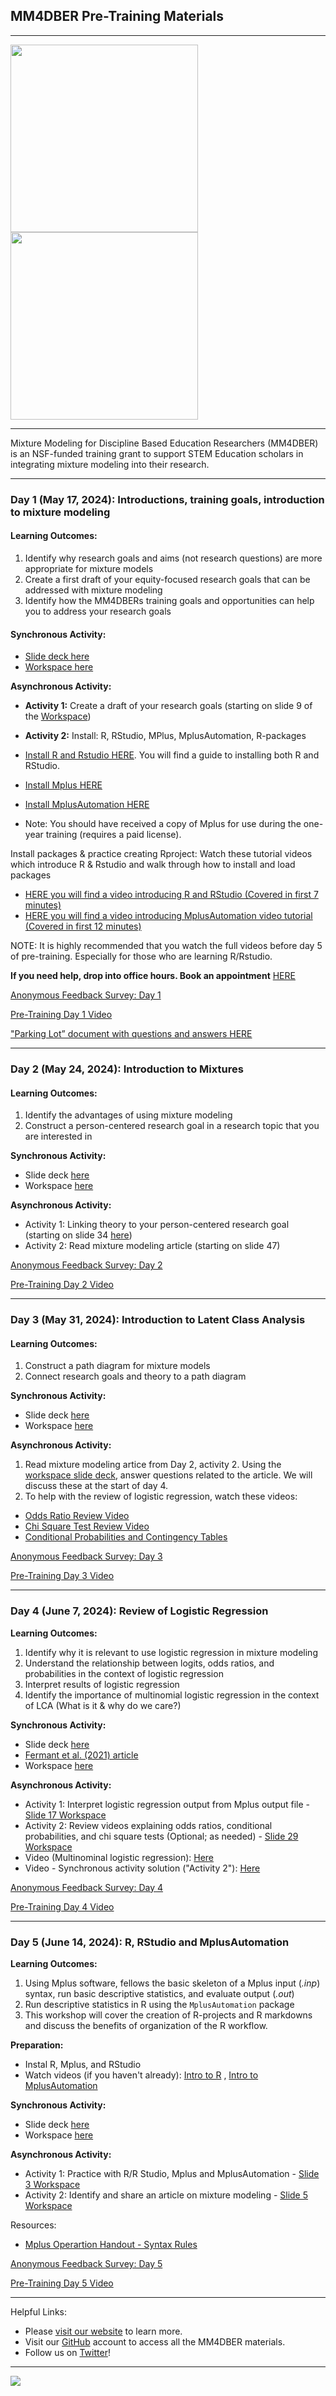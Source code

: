 ## MM4DBER Pre-Training Materials

------------------------------------------------------------------------

<p align="center">

<img src="images/mm4dber_clear.png" width="300"/> <img src="images/NSF-Logo.png" width="300"/>

</p>

------------------------------------------------------------------------

<p align="center">

Mixture Modeling for Discipline Based Education Researchers (MM4DBER) is an NSF-funded training grant to support STEM Education scholars in integrating mixture modeling into their research.

</p>

------------------------------------------------------------------------

### Day 1 (May 17, 2024): Introductions, training goals, introduction to mixture modeling

#### Learning Outcomes:
   1. Identify why research goals and aims (not research questions) are more appropriate for mixture models
   2. Create a first draft of your equity-focused research goals that can be addressed with mixture modeling
   3. Identify how the MM4DBERs training goals and opportunities can help you to address your research goals

      
#### Synchronous Activity:
* [Slide deck here](https://docs.google.com/presentation/d/11eiGJOPPoNxe46g7NzzRkEklfZCVi1vgQIWFKxKnILc/edit?usp=drive_link)
* [Workspace here](https://docs.google.com/presentation/d/1NErw8TuQBPNF8582-j_s2nNeMDq97k2rW_zbEpilmPE/edit?usp=drive_link)


**Asynchronous Activity:**

- **Activity 1:** Create a draft of your research goals (starting on slide 9 of the [Workspace](https://docs.google.com/presentation/d/1NErw8TuQBPNF8582-j_s2nNeMDq97k2rW_zbEpilmPE/edit?usp=drive_link)) 

- **Activity 2:** Install: R, RStudio, MPlus, MplusAutomation, R-packages

 - [Install R and Rstudio HERE](https://posit.co/download/rstudio-desktop/). You will find a guide to installing both R and RStudio.
 - [Install Mplus HERE](https://www.statmodel.com/orderonline/)
 - [Install MplusAutomation HERE](https://cran.r-project.org/web/packages/MplusAutomation/readme/README.html)
 - Note: You should have received a copy of Mplus for use during the one-year training (requires a paid license).
 

Install packages & practice creating Rproject: Watch these tutorial videos which introduce R & Rstudio and walk through how to install and load packages
 - [HERE you will find a video introducing R and RStudio (Covered in first 7 minutes)](https://drive.google.com/file/d/1jzFAK_bOD2HAjZMyHVG8npYQ0rSOXina/view?usp=drive_link)
 - [HERE you will find a video introducing MplusAutomation video tutorial (Covered in first 12 minutes)](https://drive.google.com/file/d/1WEb0BLldZ3lAMbLEdAtNw2h0vV0CSjus/view?usp=drive_link)
  
NOTE: It is highly recommended that you watch the full videos before day 5 of pre-training. Especially for those who are learning R/Rstudio.
    

**If you need help, drop into office hours. Book an appointment** [HERE](https://calendar.google.com/calendar/u/0/appointments/schedules/AcZssZ3L705-GH2ItnQeObwi2sK7iSyO1odpQwC3AGcPoIG9PZnBIQ4izoYfDsUGD9rzPOefB-0uBYmK)

[Anonymous Feedback Survey: Day 1](https://docs.google.com/forms/d/e/1FAIpQLSf_KClycv-WVg0vxb84GArzUNXgADgpSuytOft8037A2yEKnQ/viewform)


[Pre-Training Day 1 Video]()

["Parking Lot” document with questions and answers HERE](https://docs.google.com/document/d/1CoSdG5s3WjrgsWGTbN4EjCVHERlOqCYHWY_WXN0UdYw/edit?usp=sharing)


------------------------------------------------------------------------

### Day 2 (May 24, 2024): Introduction to Mixtures

#### Learning Outcomes:
   1. Identify the advantages of using mixture modeling
   2. Construct a person-centered research goal in a research topic that you are interested in   

**Synchronous Activity:**
-   Slide deck [here](https://docs.google.com/presentation/d/11kbJW2rAvYUEftcpibbYCpe4Jvl0O212W4ZVJeTFYMM/edit?usp=drive_link)
-   Workspace [here](https://docs.google.com/presentation/d/18nSPb1_Z2wDxF1lI2YujZ5W153P_zTxlSUF5xxM2qwU/edit?usp=drive_link)

**Asynchronous Activity:**
-   Activity 1:  Linking theory to your person-centered research goal (starting on slide 34 [here](https://docs.google.com/presentation/d/18nSPb1_Z2wDxF1lI2YujZ5W153P_zTxlSUF5xxM2qwU/edit?usp=drive_link))
-   Activity 2:  Read mixture modeling article (starting on slide 47)
   
[Anonymous Feedback Survey: Day 2](https://docs.google.com/forms/d/e/1FAIpQLSfsXJ7ehY9fmYBXAX1YRPdDFT5RNgn9ciHCVaClFFIvc4Bnlg/viewform?usp=sharing)

[Pre-Training Day 2 Video]()

------------------------------------------------------------------------

### Day 3 (May 31, 2024): Introduction to Latent Class Analysis

#### Learning Outcomes:
1. Construct a path diagram for mixture models
2. Connect research goals and theory to a path diagram

**Synchronous Activity:**
-   Slide deck [here](https://docs.google.com/presentation/d/1xS0c5zYUaP6k2F9obrwNl5vFOcbwn0R3LvLFoXTVuAY/edit?usp=drive_link)
-   Workspace [here](https://docs.google.com/presentation/d/1Gfs4hXsFJAxiLcB__MKOJaMXS3FlamOkVXysfzwJpgc/edit?usp=drive_link)

**Asynchronous Activity:**
1. Read mixture modeling artice from Day 2, activity 2. Using the [workspace slide deck](https://docs.google.com/presentation/d/1Gfs4hXsFJAxiLcB__MKOJaMXS3FlamOkVXysfzwJpgc/edit?usp=drive_link), answer questions related to the article. We will discuss these at the start of day 4.
2. To help with the review of logistic regression, watch these videos:

- [Odds Ratio Review Video](https://www.youtube.com/watch?v=8nm0G-1uJzA)
- [Chi Square Test Review Video](https://www.youtube.com/watch?v=N-j_00u9Z34)
- [Conditional Probabilities and Contingency Tables](https://www.youtube.com/watch?v=Tat_2NX2I_M&list=WL&index=3&t=122s)
   

[Anonymous Feedback Survey: Day 3](https://docs.google.com/forms/d/e/1FAIpQLSemkITi05PjWKu8k94eCiJ3FkkVmjs0adLFRe4YX4IlGaW1Gw/viewform?usp=sf_link)

[Pre-Training Day 3 Video](https://drive.google.com/file/d/1pdMCI6Jlclf7fnKYoETZjQfSeBFri5YC/view?usp=sharing)

------------------------------------------------------------------------

### Day 4 (June 7, 2024): Review of Logistic Regression

**Learning Outcomes:**
   1. Identify why it is relevant to use logistic regression in mixture modeling
   2. Understand the relationship between logits, odds ratios, and probabilities in the context of logistic regression
   3. Interpret results of logistic regression
   4. Identify the importance of multinomial logistic regression in the context of LCA (What is it & why do we care?)

**Synchronous Activity:**
-   Slide deck [here](https://docs.google.com/presentation/d/16G3lL8QPrtN3RLEqL8_aqjsr9BxsR184QG1mw9dg1PA/edit?usp=drive_link)
-   [Fermant et al. (2021) article](https://drive.google.com/file/d/17l-8Tki9OgC1NVt_ga0WKpq38dpQWDJb/view?usp=sharing)
-   Workspace [here](https://docs.google.com/presentation/d/1EQndHXWx8Z72I9OSrCUS8QTo1iRw8jARYj1pqkNqu6U/edit?usp=drive_link)
    
**Asynchronous Activity:**
- Activity 1: Interpret logistic regression output from Mplus output file - [Slide 17 Workspace](https://docs.google.com/presentation/d/1EQndHXWx8Z72I9OSrCUS8QTo1iRw8jARYj1pqkNqu6U/edit?usp=drive_link)
- Activity 2: Review videos explaining odds ratios, conditional probabilities, and chi square tests (Optional; as needed) - [Slide 29 Workspace](https://docs.google.com/presentation/d/1EQndHXWx8Z72I9OSrCUS8QTo1iRw8jARYj1pqkNqu6U/edit?usp=drive_link)
- Video (Multinominal logistic regression): [Here](https://drive.google.com/file/d/1ez7jzXemsWlFp2daq87GKMvJNay9Ev4s/view?usp=sharing)
- Video - Synchronous activity solution ("Activity 2"): [Here](https://drive.google.com/file/d/1zu24HoEgiM_7ZgJpDmPHzLd19H54EIl3/view?usp=sharing)
  
[Anonymous Feedback Survey: Day 4](https://docs.google.com/forms/d/e/1FAIpQLScUzFioZCnX9x4nOTTOxgT7m4X_if-vjsqTIAi7HbvSCkhogg/viewform?usp=sharing)

[Pre-Training Day 4 Video]()

------------------------------------------------------------------------

### Day 5 (June 14, 2024): R, RStudio and MplusAutomation

**Learning Outcomes:**
1.  Using Mplus software, fellows the basic skeleton of a Mplus input (*.inp*) syntax, run basic descriptive statistics, and evaluate output (*.out*)
2.  Run descriptive statistics in R using the `MplusAutomation` package 
3.  This workshop will cover the creation of R-projects and R markdowns and discuss the benefits of organization of the R workflow.


**Preparation:**
-   Instal R, Mplus, and RStudio
-   Watch videos (if you haven't already): [Intro to R](https://drive.google.com/file/d/1jzFAK_bOD2HAjZMyHVG8npYQ0rSOXina/view?usp=drive_link) , 
[Intro to MplusAutomation](https://drive.google.com/file/d/1WEb0BLldZ3lAMbLEdAtNw2h0vV0CSjus/view?usp=drive_link) 

**Synchronous Activity:**
-   Slide deck [here](https://docs.google.com/presentation/d/1dYmgDXltQwekMzldyKt18Xj9zGXUoKG_DONwPimiYto/edit?usp=drive_link)
-   Workspace [here](https://docs.google.com/presentation/d/1LwWTu6NUwAYLcAPQ2l5Ejy0BmOz5hurscoKbsYc5Iyc/edit?usp=drive_link)

**Asynchronous Activity:**
- Activity 1: Practice with R/R Studio, Mplus and MplusAutomation - [Slide 3 Workspace](https://docs.google.com/presentation/d/17ZPEsW9lN4redleXYY34dJZajlBdFd-p07aQfKFUUFs/edit?usp=drive_link)
- Activity 2:  Identify and share an article on mixture modeling - [Slide 5 Workspace](https://docs.google.com/presentation/d/17ZPEsW9lN4redleXYY34dJZajlBdFd-p07aQfKFUUFs/edit?usp=drive_link)

Resources:
- [Mplus Operartion Handout - Syntax Rules](https://drive.google.com/file/d/144EgbJH4g2bduGmg-S24RQ9cBqn9KNRM/view?usp=drive_link)

[Anonymous Feedback Survey: Day 5](https://docs.google.com/forms/d/e/1FAIpQLSeazUL_9ABj0d0WO4V4cmjhvqzTxU14a7ka5hbuClt3OiWNpA/viewform?usp=sharing)

[Pre-Training Day 5 Video]()

------------------------------------------------------------------------

Helpful Links:

-   Please [visit our website](https://mm4dbers.education.ucsb.edu/) to learn more.
-   Visit our [GitHub](https://github.com/MM4DBER/mm4dber.github.io) account to access all the MM4DBER materials.
-   Follow us on [Twitter](https://twitter.com/mm4dbers)!

------------------------------------------------------------------------

![](images/UCSB_Navy_mark.png)
